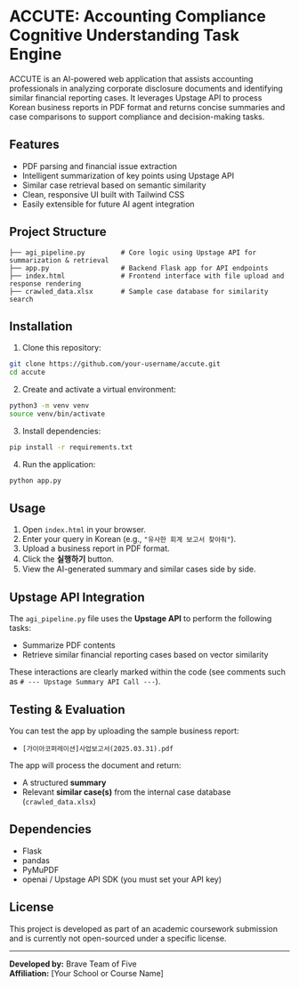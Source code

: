 
# ACCUTE: Accounting Compliance Cognitive Understanding Task Engine

ACCUTE is an AI-powered web application that assists accounting professionals in analyzing corporate disclosure documents and identifying similar financial reporting cases. It leverages Upstage API to process Korean business reports in PDF format and returns concise summaries and case comparisons to support compliance and decision-making tasks.

## Features

- PDF parsing and financial issue extraction  
- Intelligent summarization of key points using Upstage API  
- Similar case retrieval based on semantic similarity  
- Clean, responsive UI built with Tailwind CSS  
-  Easily extensible for future AI agent integration

## Project Structure

```
├── agi_pipeline.py         # Core logic using Upstage API for summarization & retrieval
├── app.py                  # Backend Flask app for API endpoints
├── index.html              # Frontend interface with file upload and response rendering
├── crawled_data.xlsx       # Sample case database for similarity search
```

## Installation

1. Clone this repository:

```bash
git clone https://github.com/your-username/accute.git
cd accute
```

2. Create and activate a virtual environment:

```bash
python3 -m venv venv
source venv/bin/activate
```

3. Install dependencies:

```bash
pip install -r requirements.txt
```

4. Run the application:

```bash
python app.py
```

## Usage

1. Open `index.html` in your browser.
2. Enter your query in Korean (e.g., `"유사한 회계 보고서 찾아줘"`).
3. Upload a business report in PDF format.
4. Click the **실행하기** button.
5. View the AI-generated summary and similar cases side by side.

## Upstage API Integration

The `agi_pipeline.py` file uses the **Upstage API** to perform the following tasks:

- Summarize PDF contents
- Retrieve similar financial reporting cases based on vector similarity

These interactions are clearly marked within the code (see comments such as `# --- Upstage Summary API Call ---`).

## Testing & Evaluation

You can test the app by uploading the sample business report:
- `[가이아코퍼레이션]사업보고서(2025.03.31).pdf`

The app will process the document and return:
- A structured **summary**
- Relevant **similar case(s)** from the internal case database (`crawled_data.xlsx`)

## Dependencies

- Flask
- pandas
- PyMuPDF
- openai / Upstage API SDK (you must set your API key)

## License

This project is developed as part of an academic coursework submission and is currently not open-sourced under a specific license.

---

**Developed by:** Brave Team of Five  
**Affiliation:** [Your School or Course Name]
